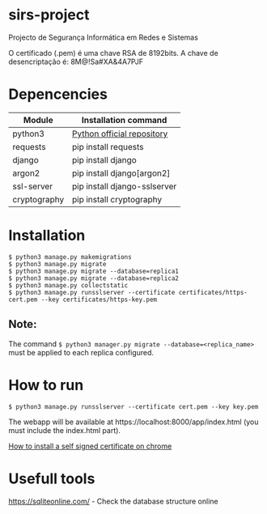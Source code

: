 # sirs-project
Projecto de Segurança Informática em Redes e Sistemas

O certificado (.pem) é uma chave RSA de 8192bits. A chave de desencriptação é:
8M@!Sa#XA&4A7PJF


# Depencencies
| Module | Installation command |
| ------ | -------------------- |
|python3 | [Python official repository](https://www.python.org/downloads/)
|requests| pip install requests |
|django  | pip install django   |
|argon2  | pip install django[argon2] |
|ssl-server | pip install django-sslserver|
|cryptography | pip install cryptography|


# Installation
``` ssh
$ python3 manage.py makemigrations
$ python3 manage.py migrate
$ python3 manage.py migrate --database=replica1
$ python3 manage.py migrate --database=replica2
$ python3 manage.py collectstatic
$ python3 manage.py runsslserver --certificate certificates/https-cert.pem --key certificates/https-key.pem
```


## Note:
The command `$ python3 manager.py migrate --database=<replica_name>` must be applied to each replica configured.


# How to run
``` ssh
$ python3 manage.py runsslserver --certificate cert.pem --key key.pem
```

The webapp will be available at https://localhost:8000/app/index.html (you must include the index.html part).

[How to install a self signed certificate on chrome](https://stackoverflow.com/questions/7580508/getting-chrome-to-accept-self-signed-localhost-certificate?page=1&tab=votes#tab-top)


# Usefull tools
https://sqliteonline.com/ - Check the database structure online
